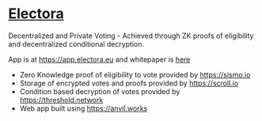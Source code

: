 # [Electora](https://electora.eu)

Decentralized and Private Voting - Achieved through ZK proofs of eligibility and decentralized conditional decryption.

App is at https://app.electora.eu and whitepaper is [here](https://github.com/electora-vote/whitepaper/blob/a7f6fe26038c0c79400606bfdf9029a64a9a58e2/main.pdf)

* Zero Knowledge proof of eligibility to vote provided by https://sismo.io
* Storage of encrypted votes and proofs provided by https://scroll.io
* Condition based decryption of votes provided by https://threshold.network
* Web app built using https://anvil.works
